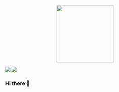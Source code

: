 <div align="center">
  <a href="https://github.com/biapolegatti">
  <img height="180em" src="https://github-readme-stats.vercel.app/api/top-langs/?username=biapolegatti&layout=compact&langs_count=7&theme=synthwave"/>
</div>

  
   <a href = "mailto:bianca.polegatti@gmail.com"><img src="https://img.shields.io/badge/-Gmail-%23333?style=for-the-badge&logo=gmail&logoColor=white" target="_blank"></a>
  <a href="https://www.linkedin.com/in/bianca-polegatti/" target="_blank"><img src="https://img.shields.io/badge/-LinkedIn-%230077B5?style=for-the-badge&logo=linkedin&logoColor=white" target="_blank"></a> 






### Hi there 👋

<!--
**biapolegatti/biapolegatti** is a ✨ _special_ ✨ repository because its `README.md` (this file) appears on your GitHub profile.

Here are some ideas to get you started:

- 🔭 I’m currently working on ...
- 🌱 I’m currently learning ...
- 👯 I’m looking to collaborate on ...
- 🤔 I’m looking for help with ...
- 💬 Ask me about ...
- 📫 How to reach me: ...
- 😄 Pronouns: ...
- ⚡ Fun fact: ...
-->




 
